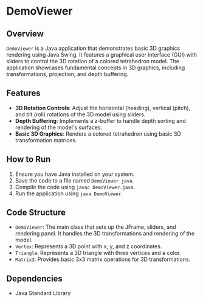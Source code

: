 # DemoViewer

## Overview

`DemoViewer` is a Java application that demonstrates basic 3D graphics rendering using Java Swing. It features a graphical user interface (GUI) with sliders to control the 3D rotation of a colored tetrahedron model. The application showcases fundamental concepts in 3D graphics, including transformations, projection, and depth buffering.

## Features

- **3D Rotation Controls**: Adjust the horizontal (heading), vertical (pitch), and tilt (roll) rotations of the 3D model using sliders.
- **Depth Buffering**: Implements a z-buffer to handle depth sorting and rendering of the model's surfaces.
- **Basic 3D Graphics**: Renders a colored tetrahedron using basic 3D transformation matrices.

## How to Run

1. Ensure you have Java installed on your system.
2. Save the code to a file named `DemoViewer.java`.
3. Compile the code using `javac DemoViewer.java`.
4. Run the application using `java DemoViewer`.

## Code Structure

- `DemoViewer`: The main class that sets up the JFrame, sliders, and rendering panel. It handles the 3D transformations and rendering of the model.
- `Vertex`: Represents a 3D point with x, y, and z coordinates.
- `Triangle`: Represents a 3D triangle with three vertices and a color.
- `Matrix3`: Provides basic 3x3 matrix operations for 3D transformations.

## Dependencies

- Java Standard Library
